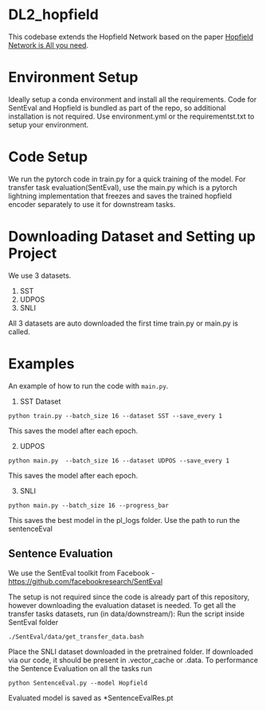 # DL2_hopfield 
This codebase extends the Hopfield Network based on the paper [Hopfield Network is All you need](https://arxiv.org/abs/2008.02217).

# Environment Setup
Ideally setup a conda environment and install all the requirements. Code for SentEval and Hopfield is bundled as part of the repo, so additional installation is not required.
Use environment.yml or the requirementst.txt to setup your environment.

# Code Setup
We run the pytorch code in train.py for a quick training of the model. For transfer task evaluation(SentEval), use the main.py which is a pytorch lightning implementation that freezes and saves the trained hopfield encoder separately to use it for downstream tasks.

# Downloading Dataset and Setting up Project
We use 3 datasets.
1. SST
2. UDPOS
3. SNLI

All 3 datasets are auto downloaded the first time train.py or main.py is called. 

# Examples 
An example of how to run the code with `main.py`. 
1. SST Dataset

`python train.py --batch_size 16 --dataset SST --save_every 1` 

This saves the model after each epoch.

2. UDPOS

`python main.py  --batch_size 16 --dataset UDPOS --save_every 1` 

This saves the model after each epoch.

3. SNLI

`python main.py --batch_size 16 --progress_bar` 

This saves the best model in the pl_logs folder. Use the path to run the sentenceEval

## Sentence Evaluation
We use the SentEval toolkit from Facebook - https://github.com/facebookresearch/SentEval

The setup is not required since the code is already part of this repository, however downloading the evaluation dataset is needed. 
To get all the transfer tasks datasets, run (in data/downstream/):
Run the script inside SentEval folder

`./SentEval/data/get_transfer_data.bash`

Place the SNLI dataset downloaded in the pretrained folder. If downloaded via our code, it should be present in .vector_cache or .data. 
To performance the Sentence Evaluation on all the tasks run

`python SentenceEval.py --model Hopfield`

Evaluated model is saved as *SentenceEvalRes.pt

